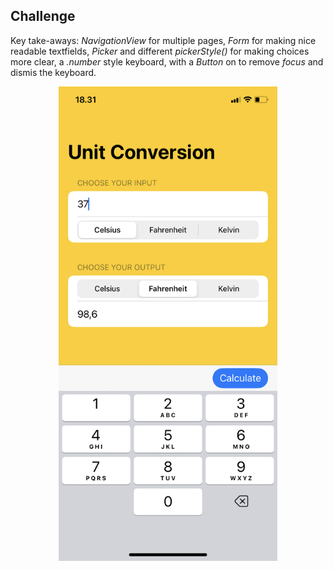 ## Challenge

Key take-aways: _NavigationView_ for multiple pages, _Form_ for making nice readable textfields, _Picker_ and different _pickerStyle()_ for making choices more clear, a _.number_ style keyboard, with a _Button_ on to remove _focus_ and dismis the keyboard.

<p align="center">
<img src="Screenshot.PNG" width="350">
</p>

